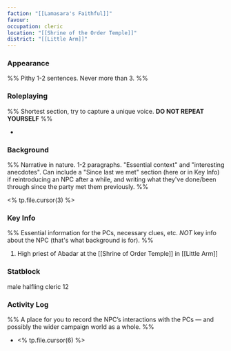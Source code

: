 ```yaml
---
faction: "[[Lamasara's Faithful]]"
favour: 
occupation: cleric
location: "[[Shrine of the Order Temple]]"
district: "[[Little Arm]]"
---
```

### Appearance

%% Pithy 1-2 sentences. Never more than 3. %%

### Roleplaying

%% Shortest section, try to capture a unique voice. __DO NOT REPEAT YOURSELF__ %%

- 

### Background

%% Narrative in nature. 1-2 paragraphs. "Essential context" and "interesting anecdotes". Can include a "Since last we met" section (here or in Key Info) if reintroducing an NPC after a while, and writing what they've done/been through since the party met them previously. %%

<% tp.file.cursor(3) %>

### Key Info

%% Essential information for the PCs, necessary clues, etc. _NOT_ key info about the NPC (that's what background is for). %%

1. High priest of Abadar at the [[Shrine of Order Temple]] in [[Little Arm]] 

### Statblock

male halfling cleric 12

### Activity Log 

%% A place for you to record the NPC’s interactions with the PCs — and possibly the wider campaign world as a whole. %%

- <% tp.file.cursor(6) %>
